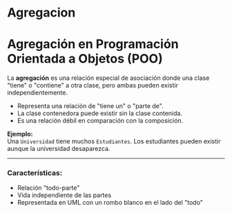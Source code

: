 # Agregacion

# Agregación en Programación Orientada a Objetos (POO)

La **agregación** es una relación especial de asociación donde una clase "tiene" o "contiene" a otra clase, pero ambas pueden existir independientemente.

- Representa una relación de "tiene un" o "parte de".
- La clase contenedora puede existir sin la clase contenida.
- Es una relación débil en comparación con la composición.

**Ejemplo:**  
Una `Universidad` tiene muchos `Estudiantes`. Los estudiantes pueden existir aunque la universidad desaparezca.

---

### Características:
- Relación "todo-parte"
- Vida independiente de las partes
- Representada en UML con un rombo blanco en el lado del "todo"
